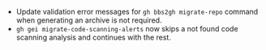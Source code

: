 - Update validation error messages for `gh bbs2gh migrate-repo` command when generating an archive is not required.
- `gh gei migrate-code-scanning-alerts` now skips a not found code scanning analysis and continues with the rest. 
